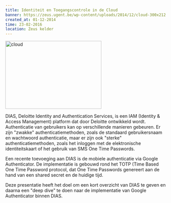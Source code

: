 ```yaml
---
title: Identiteit en Toegangscontrole in de Cloud
banner: https://zeus.ugent.be/wp-content/uploads/2014/12/cloud-300x212.png
created_at: 01-12-2014
time: 23-02-2016
location: Zeus kelder
---
```


<p style="text-align: left;"><a href="https://zeus.ugent.be/wp-content/uploads/2014/12/cloud.png"><img src="https://zeus.ugent.be/wp-content/uploads/2014/12/cloud-300x212.png" alt="cloud" width="300" height="212" class="alignright size-medium wp-image-2149" /></a></p>

<p>DIAS, Deloitte Identity and Authentication Services, is een IAM (Identity & Access Management) platform dat door Deloitte ontwikkeld wordt. Authenticatie van gebruikers kan op verschillende manieren gebeuren. Er zijn "zwakke" authenticatiemethoden, zoals de standaard gebruikersnaam en wachtwoord authenticatie, maar er zijn ook "sterke" authenticatiemethoden, zoals het inloggen met de elektronische identiteitskaart of het gebruik van SMS One Time Passwords.</p>

<p>Een recente toevoeging aan DIAS is de mobiele authenticatie via Google Authenticator. De implementatie is gebouwd rond het TOTP (Time Based One Time Password protocol, dat One Time Passwords genereert aan de hand van een shared secret en de huidige tijd.</p>

<p>Deze presentatie heeft het doel om een kort overzicht van DIAS te geven en daarna een "deep dive" te doen naar de implementatie van Google Authenticator binnen DIAS.</p>

